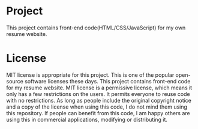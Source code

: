 # Project

This project contains front-end code(HTML/CSS/JavaScript) for my own resume website.


# License

MIT license is appropriate for this project. This is one of the popular open-source software licenses these days. This project contains front-end code for my resume website. MIT license is a permissive license, which means it only has a few restrictions on the users. It permits everyone to reuse code with no restrictions. As long as people include the original copyright notice and a copy of the license when using this code, I do not mind them using this repository. If people can benefit from this code, I am happy others are using this in commercial applications, modifying or distributing it. 
